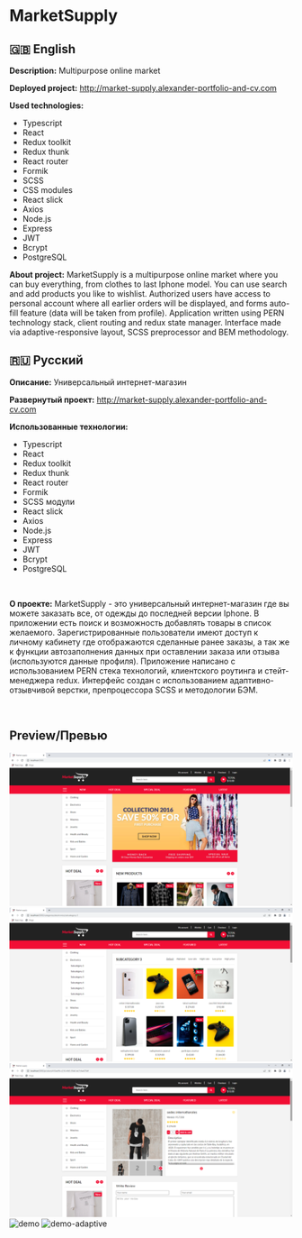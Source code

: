 # MarketSupply
## :uk: English
__Description:__ Multipurpose online market

__Deployed project:__ http://market-supply.alexander-portfolio-and-cv.com

__Used technologies:__

- Typescript
- React
- Redux toolkit
- Redux thunk
- React router
- Formik
- SCSS
- CSS modules
- React slick
- Axios
- Node.js
- Express
- JWT
- Bcrypt
- PostgreSQL

__About project:__ MarketSupply is a multipurpose online market where you can buy everything, from clothes to last Iphone model. You can use search and add products you like to wishlist. Authorized users have access to personal account where all earlier orders will be displayed, and forms auto-fill feature (data will be taken from profile). Application written using PERN technology stack, client routing and redux state manager. Interface made via adaptive-responsive layout, SCSS preprocessor and BEM methodology.

## :ru: Русский
__Описание:__ Универсальный интернет-магазин

__Развернутый проект:__ http://market-supply.alexander-portfolio-and-cv.com

__Использованные технологии:__

- Typescript
- React
- Redux toolkit
- Redux thunk
- React router
- Formik
- SCSS модули
- React slick
- Axios
- Node.js
- Express
- JWT
- Bcrypt
- PostgreSQL

<br>

__О проекте:__ MarketSupply - это универсальный интернет-магазин где вы можете заказать все, от одежды до последней версии Iphone. В приложении есть поиск и возможность добавлять товары в список желаемого. Зарегистрированные пользователи имеют доступ к личному кабинету где отображаются сделанные ранее заказы, а так же к функции автозаполнения данных при оставлении заказа или отзыва (используются данные профиля). Приложение написано с использованием PERN стека технологий, клиентского роутинга и стейт-менеджера redux. Интерфейс создан с использованием адаптивно-отзывчивой верстки, препроцессора SCSS и методологии БЭМ.

<br>

## Preview/Превью
![homepage](./preview/homepage.png)
![categories](./preview/category.png)
![Product](./preview/product.png)
![demo](./preview/demo_compressed.gif)
![demo-adaptive](./preview/adaptive.gif)